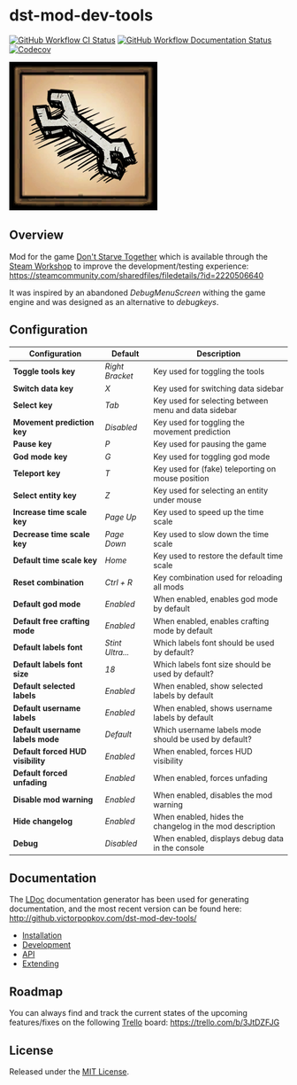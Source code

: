 # dst-mod-dev-tools

[![GitHub Workflow CI Status][]](https://github.com/victorpopkov/dst-mod-dev-tools/actions?query=workflow%3ACI)
[![GitHub Workflow Documentation Status][]](https://github.com/victorpopkov/dst-mod-dev-tools/actions?query=workflow%3ADocumentation)
[![Codecov][]](https://codecov.io/gh/victorpopkov/dst-mod-dev-tools)

[![Dev Tools](preview.png)](https://steamcommunity.com/sharedfiles/filedetails/?id=2220506640)

## Overview

Mod for the game [Don't Starve Together][] which is available through the
[Steam Workshop][] to improve the development/testing experience:
https://steamcommunity.com/sharedfiles/filedetails/?id=2220506640

It was inspired by an abandoned _DebugMenuScreen_ withing the game engine and
was designed as an alternative to _debugkeys_.

## Configuration

| Configuration                     | Default          | Description                                              |
| --------------------------------- | ---------------- | -------------------------------------------------------- |
| **Toggle tools key**              | _Right Bracket_  | Key used for toggling the tools                          |
| **Switch data key**               | _X_              | Key used for switching data sidebar                      |
| **Select key**                    | _Tab_            | Key used for selecting between menu and data sidebar     |
| **Movement prediction key**       | _Disabled_       | Key used for toggling the movement prediction            |
| **Pause key**                     | _P_              | Key used for pausing the game                            |
| **God mode key**                  | _G_              | Key used for toggling god mode                           |
| **Teleport key**                  | _T_              | Key used for (fake) teleporting on mouse position        |
| **Select entity key**             | _Z_              | Key used for selecting an entity under mouse             |
| **Increase time scale key**       | _Page Up_        | Key used to speed up the time scale                      |
| **Decrease time scale key**       | _Page Down_      | Key used to slow down the time scale                     |
| **Default time scale key**        | _Home_           | Key used to restore the default time scale               |
| **Reset combination**             | _Ctrl + R_       | Key combination used for reloading all mods              |
| **Default god mode**              | _Enabled_        | When enabled, enables god mode by default                |
| **Default free crafting mode**    | _Enabled_        | When enabled, enables crafting mode by default           |
| **Default labels font**           | _Stint Ultra..._ | Which labels font should be used by default?             |
| **Default labels font size**      | _18_             | Which labels font size should be used by default?        |
| **Default selected labels**       | _Enabled_        | When enabled, show selected labels by default            |
| **Default username labels**       | _Enabled_        | When enabled, shows username labels by default           |
| **Default username labels mode**  | _Default_        | Which username labels mode should be used by default?    |
| **Default forced HUD visibility** | _Enabled_        | When enabled, forces HUD visibility                      |
| **Default forced unfading**       | _Enabled_        | When enabled, forces unfading                            |
| **Disable mod warning**           | _Enabled_        | When enabled, disables the mod warning                   |
| **Hide changelog**                | _Enabled_        | When enabled, hides the changelog in the mod description |
| **Debug**                         | _Disabled_       | When enabled, displays debug data in the console         |

## Documentation

The [LDoc][] documentation generator has been used for generating documentation,
and the most recent version can be found here:
http://github.victorpopkov.com/dst-mod-dev-tools/

- [Installation](readme/01-installation.md)
- [Development](readme/02-development.md)
- [API](readme/03-api.md)
- [Extending](readme/04-extending.md)

## Roadmap

You can always find and track the current states of the upcoming features/fixes
on the following [Trello][] board: https://trello.com/b/3JtDZFJG

## License

Released under the [MIT License](https://opensource.org/licenses/MIT).

[codecov]: https://img.shields.io/codecov/c/github/victorpopkov/dst-mod-dev-tools.svg
[don't starve together]: https://www.klei.com/games/dont-starve-together
[github workflow ci status]: https://img.shields.io/github/workflow/status/victorpopkov/dst-mod-dev-tools/CI?label=CI
[github workflow documentation status]: https://img.shields.io/github/workflow/status/victorpopkov/dst-mod-dev-tools/Documentation?label=Documentation
[ldoc]: https://stevedonovan.github.io/ldoc/
[steam workshop]: https://steamcommunity.com/sharedfiles/filedetails/?id=2220506640
[trello]: https://trello.com/
